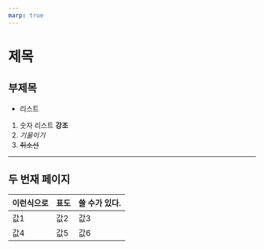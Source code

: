```yaml
---
marp: true
---
```


# 제목

## 부제목

- 리스트

1. 숫자 리스트 **강조**
2. _기울이기_
3. ~~취소선~~

---

## 두 번재 페이지

| 이런식으로 | 표도 | 쓸 수가 있다. |
| ---------- | ---- | ------------- |
| 값1        | 값2  | 값3           |
| 값4        | 값5  | 값6           |